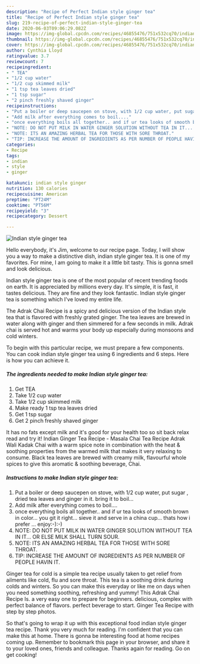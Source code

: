 ```yaml
---
description: "Recipe of Perfect Indian style ginger tea"
title: "Recipe of Perfect Indian style ginger tea"
slug: 219-recipe-of-perfect-indian-style-ginger-tea
date: 2020-06-03T09:06:29.082Z
image: https://img-global.cpcdn.com/recipes/46855476/751x532cq70/indian-style-ginger-tea-recipe-main-photo.jpg
thumbnail: https://img-global.cpcdn.com/recipes/46855476/751x532cq70/indian-style-ginger-tea-recipe-main-photo.jpg
cover: https://img-global.cpcdn.com/recipes/46855476/751x532cq70/indian-style-ginger-tea-recipe-main-photo.jpg
author: Cynthia Lloyd
ratingvalue: 3.7
reviewcount: 7
recipeingredient:
- " TEA"
- "1/2 cup water"
- "1/2 cup skimmed milk"
- "1 tsp tea leaves dried"
- "1 tsp sugar"
- "2 pinch freshly shaved ginger"
recipeinstructions:
- "Put a boiler or deep saucepen on stove, with 1/2 cup water, put sugar , dried tea leaves and ginger in it. bring it to boil..."
- "Add milk after everything comes to boil...."
- "once everything boils all together.. and if ur tea looks of smooth brown in color... you git it right... sieve it and serve in a china cup... thats how i prefer ... enjoy:-):-)"
- "NOTE: DO NOT PUT MILK IN WATER GINGER SOLUTION WITHOUT TEA IN IT... OR ELSE MILK SHALL TURN SOUR."
- "NOTE: ITS AN AMAZING HERBAL TEA FOR THOSE WITH SORE THROAT."
- "TIP: INCREASE THE AMOUNT OF INGREDIENTS AS PER NUMBER OF PEOPLE HAVIN IT."
categories:
- Recipe
tags:
- indian
- style
- ginger

katakunci: indian style ginger 
nutrition: 130 calories
recipecuisine: American
preptime: "PT24M"
cooktime: "PT56M"
recipeyield: "3"
recipecategory: Dessert

---
```



![Indian style ginger tea](https://img-global.cpcdn.com/recipes/46855476/751x532cq70/indian-style-ginger-tea-recipe-main-photo.jpg)

Hello everybody, it's Jim, welcome to our recipe page. Today, I will show you a way to make a distinctive dish, indian style ginger tea. It is one of my favorites. For mine, I am going to make it a little bit tasty. This is gonna smell and look delicious.

Indian style ginger tea is one of the most popular of recent trending foods on earth. It is appreciated by millions every day. It's simple, it is fast, it tastes delicious. They are fine and they look fantastic. Indian style ginger tea is something which I've loved my entire life.

The Adrak Chai Recipe is a spicy and delicious version of the Indian style tea that is flavored with freshly grated ginger. The tea leaves are brewed in water along with ginger and then simmered for a few seconds in milk. Adrak chai is served hot and warms your body up especially during monsoons and cold winters.


To begin with this particular recipe, we must prepare a few components. You can cook indian style ginger tea using 6 ingredients and 6 steps. Here is how you can achieve it.

<!--inarticleads1-->

##### The ingredients needed to make Indian style ginger tea:

1. Get  TEA
1. Take 1/2 cup water
1. Take 1/2 cup skimmed milk
1. Make ready 1 tsp tea leaves dried
1. Get 1 tsp sugar
1. Get 2 pinch freshly shaved ginger


It has no fats except milk and it&#39;s good for your health too so sit back relax read and try it! Indian Ginger Tea Recipe - Masala Chai Tea Recipe Adrak Wali Kadak Chai with a warm spice note in combination with the heat &amp; soothing properties from the warmed milk that makes it very relaxing to consume. Black tea leaves are brewed with creamy milk, flavourful whole spices to give this aromatic &amp; soothing beverage, Chai. 

<!--inarticleads2-->

##### Instructions to make Indian style ginger tea:

1. Put a boiler or deep saucepen on stove, with 1/2 cup water, put sugar , dried tea leaves and ginger in it. bring it to boil...
1. Add milk after everything comes to boil....
1. once everything boils all together.. and if ur tea looks of smooth brown in color... you git it right... sieve it and serve in a china cup... thats how i prefer ... enjoy:-):-)
1. NOTE: DO NOT PUT MILK IN WATER GINGER SOLUTION WITHOUT TEA IN IT... OR ELSE MILK SHALL TURN SOUR.
1. NOTE: ITS AN AMAZING HERBAL TEA FOR THOSE WITH SORE THROAT.
1. TIP: INCREASE THE AMOUNT OF INGREDIENTS AS PER NUMBER OF PEOPLE HAVIN IT.


Ginger tea for cold is a simple tea recipe usually taken to get relief from ailments like cold, flu and sore throat. This tea is a soothing drink during colds and winters. So you can make this everyday or like me on days when you need something soothing, refreshing and yummy! This Adrak Chai Recipe Is. a very easy one to prepare for beginners. delicious, complex with perfect balance of flavors. perfect beverage to start. Ginger Tea Recipe with step by step photos. 

So that's going to wrap it up with this exceptional food indian style ginger tea recipe. Thank you very much for reading. I'm confident that you can make this at home. There is gonna be interesting food at home recipes coming up. Remember to bookmark this page in your browser, and share it to your loved ones, friends and colleague. Thanks again for reading. Go on get cooking!

